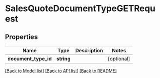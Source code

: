 # SalesQuoteDocumentTypeGETRequest

## Properties
Name | Type | Description | Notes
------------ | ------------- | ------------- | -------------
**document_type_id** | **string** |  | [optional] 

[[Back to Model list]](../README.md#documentation-for-models) [[Back to API list]](../README.md#documentation-for-api-endpoints) [[Back to README]](../README.md)


